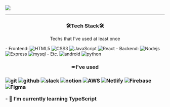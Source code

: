 <img src="http://mazassumnida.wtf/api/v2/generate_badge?boj=splato88"/>
<hr/>
<h3 align="center" border-bottom="none">🛠Tech Stack🛠</h3>
<p align="center">
  Techs that I've used at least once
</p>
<p>
  - Frontend: <img alt="HTML5" src="https://img.shields.io/badge/-html-%23E34F26?logo=HTML5&logoColor=white"/>
  <img alt="CSS3" src="https://img.shields.io/badge/-css-%231572B6?logo=CSS3&logoColor=white"/>
  <img alt="JavaScript" src="https://img.shields.io/badge/-JavaScript-%23F7DF1E?logo=JavaScript&logoColor=white"/>
  <img alt="React" src="https://img.shields.io/badge/-React-%2361DAFB?logo=React&logoColor=white"/>
  - Backend:
  <img alt="Nodejs" src="https://img.shields.io/badge/-Nodejs-%23339933?logo=Node.js&logoColor=white"/>
  <img alt="Express" src="https://img.shields.io/badge/-Express-%23000000?logo=Express&logoColor=white"/>
  <img alt="mysql" src="https://img.shields.io/badge/-mysql-%234479A1?logo=MySQL&logoColor=white"/>
  - Etc.
  <img alt="android" src="https://img.shields.io/badge/-android-green?logo=android&logoColor=white"/>
  <img alt="python" src="https://img.shields.io/badge/-Python-%233776AB?logo=Python&logoColor=white"/>
</p>

<h3 align="center" border-bottom="none">✒I've used<h3>
<p>
  <img alt="git" src="https://img.shields.io/badge/-git-%23F05032?logo=git&logoColor=white">
  <img alt="github" src="https://img.shields.io/badge/-github-%23181717?logo=GitHub&logoColor=white"/>
  <img alt="slack" src="https://img.shields.io/badge/-slack-%234A154B?logo=Slack&logoColor=white"/>
  <img alt="notion" src="https://img.shields.io/badge/-Notion-%23000000?logo=Notion&logoColor=white"/>
  <img alt=" AWS" src="https://img.shields.io/badge/-AWS-%23232F3E?logo=Amazon%20AWS&logoColor=white"/>
  <img alt=" Netlify" src="https://img.shields.io/badge/-Netlify-%2300C7B7?logo=Netlify&logoColor=white"/>
  <img alt=" Firebase" src="https://img.shields.io/badge/-Firebase-%23FFCA28?logo=Firebase&logoColor=black"/>
  <img alt="Figma" src="https://img.shields.io/badge/-Figma-%23F24E1E?logo=Figma&logoColor=white"/>
</p>
  - 🌱 I’m currently learning TypeScript



<!--
**hyojinLee-git/hyojinLee-git** is a ✨ _special_ ✨ repository because its `README.md` (this file) appears on your GitHub profile.

Here are some ideas to get you started:

- 🔭 I’m currently working on ...
- 🌱 I’m currently learning ...
- 👯 I’m looking to collaborate on ...
- 🤔 I’m looking for help with ...
- 💬 Ask me about ...
- 📫 How to reach me: ...
- 😄 Pronouns: ...
- ⚡ Fun fact: ...
  -->
